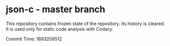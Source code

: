 # json-c - master branch

This repository contains frozen state of the repository.
Its history is cleared. It is used only for static code
analysis with Codacy.

Commit Time: 1693209512